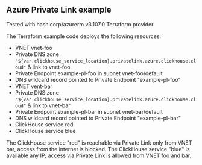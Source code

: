 ## Azure Private Link example

Tested with hashicorp/azurerm v3.107.0 Terraform provider. 

The Terraform example code deploys the following resources:
- VNET vnet-foo
- Private DNS zone `"${var.clickhouse_service_location}.privatelink.azure.clickhouse.cloud"` & link to vnet-foo
- Private Endpoint example-pl-foo in subnet vnet-foo/default
- DNS wildcard record pointed to Private Endpoint "example-pl-foo"
- VNET vent-bar
- Private DNS zone `"${var.clickhouse_service_location}.privatelink.azure.clickhouse.cloud"` & link to vnet-bar
- Private Endpoint example-pl-bar in subnet vnet-bar/default
- DNS wildcard record pointed to Private Endpoint "example-pl-bar"
- ClickHouse service red
- ClickHouse service blue



The ClickHouse service "red" is reachable via Private Link only from VNET bar, access from the internet is blocked.
The ClickHouse service "blue" is available any IP; access via Private Link is allowed from VNET foo and bar.
